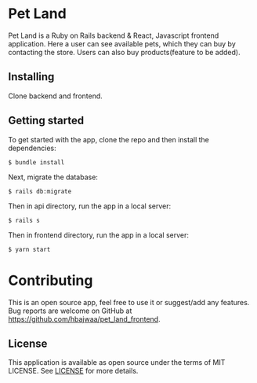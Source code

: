 # Pet Land

Pet Land is a Ruby on Rails backend  & React, Javascript frontend application. Here a user can see available pets, which they can buy by contacting the store. Users can also buy products(feature to be added).

## Installing

Clone backend and frontend.

## Getting started

To get started with the app, clone the repo and then install the dependencies:
```
$ bundle install
```

Next, migrate the database:
```
$ rails db:migrate
```

Then in api directory, run the app in a local server:
```
$ rails s
```

Then in frontend directory, run the app in a local server:
```
$ yarn start
```

# Contributing
This is an open source app, feel free to use it or suggest/add any features.
Bug reports are welcome on GitHub at https://github.com/hbajwaa/pet_land_frontend.

## License

This application is available as open source under the terms of MIT LICENSE. See
[LICENSE](LICENSE) for more details.
